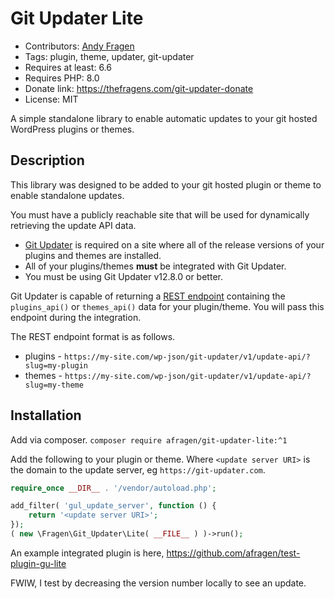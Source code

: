 # Git Updater Lite

* Contributors: [Andy Fragen](https://github.com/afragen)
* Tags: plugin, theme, updater, git-updater
* Requires at least: 6.6
* Requires PHP: 8.0
* Donate link: <https://thefragens.com/git-updater-donate>
* License: MIT

A simple standalone library to enable automatic updates to your git hosted WordPress plugins or themes.

## Description

This library was designed to be added to your git hosted plugin or theme to enable standalone updates. 

You must have a publicly reachable site that will be used for dynamically retrieving the update API data.

* [Git Updater](https://git-updater.com) is required on a site where all of the release versions of your plugins and themes are installed.
* All of your plugins/themes **must** be integrated with Git Updater.
* You must be using Git Updater v12.8.0 or better. 

Git Updater is capable of returning a [REST endpoint](https://git-updater.com/knowledge-base/remote-management-restful-endpoints/#articleTOC_3/) containing the `plugins_api()` or `themes_api()` data for your plugin/theme. You will pass this endpoint during the integration.

The REST endpoint format is as follows.

* plugins - `https://my-site.com/wp-json/git-updater/v1/update-api/?slug=my-plugin`
* themes - `https://my-site.com/wp-json/git-updater/v1/update-api/?slug=my-theme`

## Installation

Add via composer. `composer require afragen/git-updater-lite:^1`

Add the following to your plugin or theme. Where `<update server URI>` is the domain to the update server, eg `https://git-updater.com`.

```php
require_once __DIR__ . '/vendor/autoload.php';

add_filter( 'gul_update_server', function () {
    return '<update server URI>';
});
( new \Fragen\Git_Updater\Lite( __FILE__ ) )->run();
```

An example integrated plugin is here, https://github.com/afragen/test-plugin-gu-lite

FWIW, I test by decreasing the version number locally to see an update.
